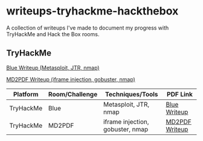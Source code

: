 # writeups-tryhackme-hackthebox
A collection of writeups I've made to document my progress with TryHackMe and Hack the Box rooms.

## TryHackMe

[Blue Writeup (Metasploit, JTR, nmap)](TryHackMe-Blue.pdf)

[MD2PDF Writeup (iframe injection, gobuster, nmap)](TryHackMe-MD2PDF.pdf)

| Platform   | Room/Challenge         | Techniques/Tools                        | PDF Link                          |
|------------|------------------------|-----------------------------------------|-----------------------------------|
| TryHackMe   | Blue                   | Metasploit, JTR, nmap                   | [Blue Writeup](TryHackMe-Blue.pdf) |
| TryHackMe   | MD2PDF                 | iframe injection, gobuster, nmap         | [MD2PDF Writeup](TryHackMe-MD2PDF.pdf) |
